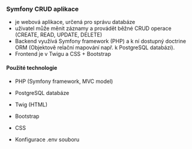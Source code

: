 ### Symfony CRUD aplikace

- je webová aplikace, určená pro správu databáze
- uživatel může měnit záznamy a provádět běžné CRUD operace (CREATE, READ, UPDATE, DELETE)
- Backend využívá Symfony framework (PHP) a k ní dostupný doctrine ORM (Objektově relační mapování např. k PostgreSQL databázi).
- Frontend je v Twigu a CSS + Bootstrap

#### Použité technologie

- PHP (Symfony framework, MVC model)
- PostgreSQL databáze
- Twig (HTML)
- Bootstrap
- CSS

- Konfigurace .env souboru
